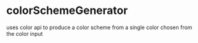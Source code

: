 # colorSchemeGenerator
uses color api to produce a color scheme from a single color chosen from the color input
